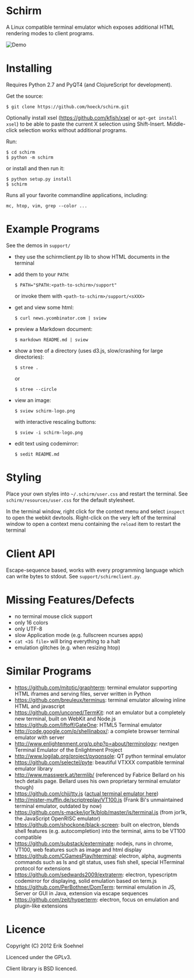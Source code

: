 Schirm
======

A Linux compatible terminal emulator which exposes additional HTML
rendering modes to client programs.

![Demo](https://raw.githubusercontent.com/hoeck/schirm/master/doc/demo.gif)

Installing
==========

Requires Python 2.7 and PyQT4 (and ClojureScript for development).

Get the source:

    $ git clone https://github.com/hoeck/schirm.git

Optionally install xsel (<https://github.com/kfish/xsel> or
`apt-get install xsel`) to be able to paste the current X
selection using Shift-Insert. Middle-click selection works without
additional programs.

Run:

    $ cd schirm
    $ python -m schirm

or install and then run it:

    $ python setup.py install
    $ schirm

Runs all your favorite commandline applications, including:

    mc, htop, vim, grep --color ...

Example Programs
================

See the demos in `support/`

  - they use the schirmclient.py lib to show HTML documents in the terminal

  - add them to your `PATH`:

        $ PATH="$PATH:<path-to-schirm>/support"

    or invoke them with `<path-to-schirm>/support/<sXXX>`

  - get and view some html:

        $ curl news.ycombinator.com | sview

  - preview a Markdown document:

        $ markdown README.md | sview

  - show a tree of a directory (uses d3.js, slow/crashing for large directories):

        $ stree .

    or

        $ stree --circle

  - view an image:

        $ sview schirm-logo.png

    with interactive rescaling buttons:

        $ sview -i schirm-logo.png

  - edit text using codemirror:

        $ sedit README.md

Styling
=======

Place your own styles into `~/.schirm/user.css` and restart the terminal.
See `schirm/resources/user.css` for the default stylesheet.

In the terminal window, right click for the context menu and select
`inspect` to open the webkit devtools. Right-click on the very left of
the terminal window to open a context menu containing the `reload` item
to restart the terminal

Client API
==========

Escape-sequence based, works with every programming language which can write bytes to
stdout. See ``support/schirmclient.py``.

Missing Features/Defects
========================

- no terminal mouse click support
- only 16 colors
- only UTF-8
- slow Application mode (e.g. fullscreen ncurses apps)
- `cat <1G file>` will bring everything to a halt
- emulation glitches (e.g. when resizing htop)

Similar Programs
================

- <https://github.com/mitotic/graphterm>: terminal emulator supporting HTML iframes and serving files, server written in Python
- <https://github.com/breuleux/terminus>: terminal emulator allowing inline HTML and javascript
- <https://github.com/unconed/TermKit>: not an emulator but a completely new terminal, built on WebKit and Node.js
- <https://github.com/liftoff/GateOne>: HTML5 Terminal emulator
- <http://code.google.com/p/shellinabox/>: a complete browser terminal emulator with server
- <http://www.enlightenment.org/p.php?p=about/terminology>: nextgen Terminal Emulator of the Enlightment Project
- <http://www.logilab.org/project/pyqonsole>: QT python terminal emulator
- <https://github.com/selectel/pyte>: beautiful VTXXX compatible terminal emulator library
- <http://www.masswerk.at/termlib/> (referenced by Fabrice Bellard on his tech details page. Bellard uses his own proprietary terminal emulator though)
- <https://github.com/chjj/tty.js> ([actual terminal emulator here](https://raw.github.com/chjj/tty.js/master/static/term.js))
- <http://mister-muffin.de/scriptreplay/VT100.js> (Frank Bi's unmaintained terminal emulator, outdated by now)
- <https://github.com/s-macke/jor1k/blob/master/js/terminal.js> (from jor1k, the JavaScript OpenRISC emulator)
- <https://github.com/shockone/black-screen>: built on electron, blends shell features (e.g. autocompletion) into the terminal, aims to be VT100 compatible
- <https://github.com/substack/exterminate>: nodejs, runs in chrome, VT100, web features such as image and html display
- <https://github.com/CGamesPlay/hterminal>: electron, alpha, augments commands such as ls and git status, uses fish shell, special HTerminal protocol for extensions
- <https://github.com/sedwards2009/extraterm>: electron, typescriptm codemirror for displaying, solid emulation based on term.js
- <https://github.com/PerBothner/DomTerm>: terminal emulation in JS, Server or GUI in Java, extension via escape sequences
- <https://github.com/zeit/hyperterm>: electron, focus on emulation and plugin-like extensions

Licence
=======

Copyright (C) 2012 Erik Soehnel

Licenced under the GPLv3.

Client library is BSD licenced.
